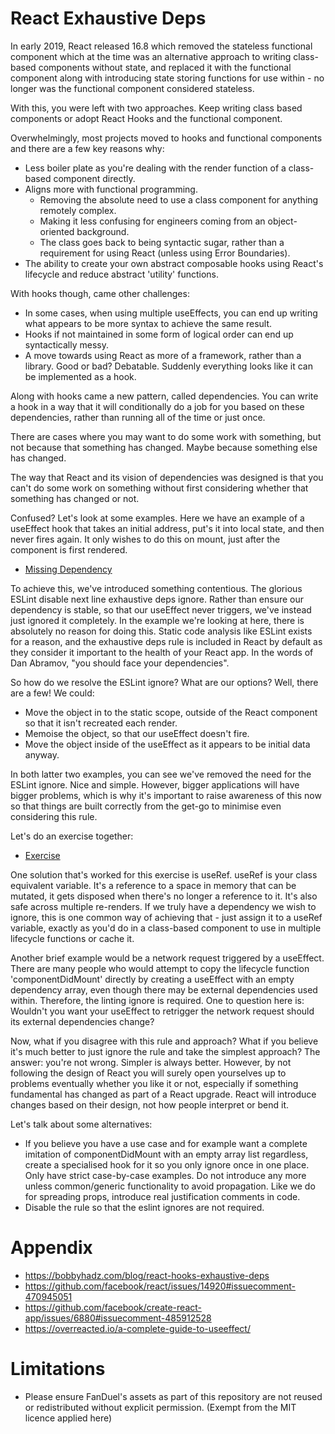 # React Exhaustive Deps
In early 2019, React released 16.8 which removed the stateless functional component which at the time was an alternative approach to writing class-based components without state, and replaced it with the functional component along with introducing state storing functions for use within - no longer was the functional component considered stateless.

With this, you were left with two approaches. Keep writing class based components or adopt React Hooks and the functional component. 

Overwhelmingly, most projects moved to hooks and functional components and there are a few key reasons why:
- Less boiler plate as you're dealing with the render function of a class-based component directly.
- Aligns more with functional programming. 
   - Removing the absolute need to use a class component for anything remotely complex.
   - Making it less confusing for engineers coming from an object-oriented background.
   - The class goes back to being syntactic sugar, rather than a requirement for using React (unless using Error Boundaries).
- The ability to create your own abstract composable hooks using React's lifecycle and reduce abstract 'utility' functions.

With hooks though, came other challenges:
- In some cases, when using multiple useEffects, you can end up writing what appears to be more syntax to achieve the same result.
- Hooks if not maintained in some form of logical order can end up syntactically messy.
- A move towards using React as more of a framework, rather than a library. Good or bad? Debatable. Suddenly everything looks like it can be implemented as a hook.

Along with hooks came a new pattern, called dependencies. You can write a hook in a way that it will conditionally do a job for you based on these dependencies, rather than running all of the time or just once.

There are cases where you may want to do some work with something, but not because that something has changed. Maybe because something else has changed.

The way that React and its vision of dependencies was designed is that you can't do some work on something without first considering whether that something has changed or not. 

Confused? Let's look at some examples. Here we have an example of a useEffect hook that takes an initial address, put's it into local state, and then never fires again. It only wishes to do this on mount, just after the component is first rendered.
- [Missing Dependency](https://github.com/Kazumz/avoid-ignoring-exhaustive-deps/blob/main/src/examples/MissingDependency.tsx)

To achieve this, we've introduced something contentious. The glorious ESLint disable next line exhaustive deps ignore. Rather than ensure our dependency is stable, so that our useEffect never triggers, we've instead just ignored it completely. In the example we're looking at here, there is absolutely no reason for doing this. Static code analysis like ESLint exists for a reason, and the exhaustive deps rule is included in React by default as they consider it important to the health of your React app. In the words of Dan Abramov, "you should face your dependencies".

So how do we resolve the ESLint ignore? What are our options? Well, there are a few! We could:
- Move the object in to the static scope, outside of the React component so that it isn't recreated each render.
- Memoise the object, so that our useEffect doesn't fire. 
- Move the object inside of the useEffect as it appears to be initial data anyway.

In both latter two examples, you can see we've removed the need for the ESLint ignore. Nice and simple. However, bigger applications will have bigger problems, which is why it's important to raise awareness of this now so that things are built correctly from the get-go to minimise even considering this rule.

Let's do an exercise together:
- [Exercise](https://github.com/Kazumz/avoid-ignoring-exhaustive-deps/blob/main/src/examples/exercise/ComponentDidMount.tsx)

One solution that's worked for this exercise is useRef. useRef is your class equivalent variable. It's a reference to a space in memory that can be mutated, it gets disposed when there's no longer a reference to it. It's also safe across multiple re-renders. If we truly have a dependency we wish to ignore, this is one common way of achieving that - just assign it to a useRef variable, exactly as you'd do in a class-based component to use in multiple lifecycle functions or cache it.

Another brief example would be a network request triggered by a useEffect. There are many people who would attempt to copy the lifecycle function 'componentDidMount' directly by creating a useEffect with an empty dependency array, even though there may be external dependencies used within. Therefore, the linting ignore is required. One to question here is: Wouldn't you want your useEffect to retrigger the network request should its external dependencies change?

Now, what if you disagree with this rule and approach? What if you believe it's much better to just ignore the rule and take the simplest approach? The answer: you're not wrong. Simpler is always better. However, by not following the design of React you will surely open yourselves up to problems eventually whether you like it or not, especially if something fundamental has changed as part of a React upgrade. React will introduce changes based on their design, not how people interpret or bend it. 

Let's talk about some alternatives:
- If you believe you have a use case and for example want a complete imitation of componentDidMount with an empty array list regardless, create a specialised hook for it so you only ignore once in one place. Only have strict case-by-case examples. Do not introduce any more unless common/generic functionality to avoid propagation. Like we do for spreading props, introduce real justification comments in code.
- Disable the rule so that the eslint ignores are not required.

# Appendix
- https://bobbyhadz.com/blog/react-hooks-exhaustive-deps
- https://github.com/facebook/react/issues/14920#issuecomment-470945051
- https://github.com/facebook/create-react-app/issues/6880#issuecomment-485912528
- https://overreacted.io/a-complete-guide-to-useeffect/

# Limitations
- Please ensure FanDuel's assets as part of this repository are not reused or redistributed without explicit permission. (Exempt from the MIT licence applied here)

